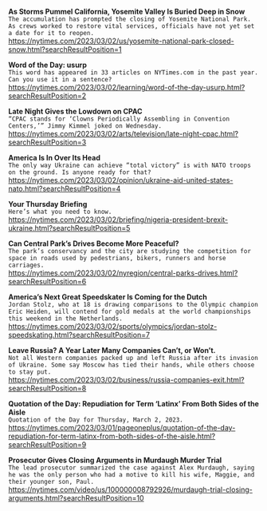 **As Storms Pummel California, Yosemite Valley Is Buried Deep in Snow**\
`The accumulation has prompted the closing of Yosemite National Park. As crews worked to restore vital services, officials have not yet set a date for it to reopen.`\
https://nytimes.com/2023/03/02/us/yosemite-national-park-closed-snow.html?searchResultPosition=1

**Word of the Day: usurp**\
`This word has appeared in 33 articles on NYTimes.com in the past year. Can you use it in a sentence?`\
https://nytimes.com/2023/03/02/learning/word-of-the-day-usurp.html?searchResultPosition=2

**Late Night Gives the Lowdown on CPAC**\
`“CPAC stands for ‘Clowns Periodically Assembling in Convention Centers,’” Jimmy Kimmel joked on Wednesday.`\
https://nytimes.com/2023/03/02/arts/television/late-night-cpac.html?searchResultPosition=3

**America Is In Over Its Head**\
`The only way Ukraine can achieve “total victory” is with NATO troops on the ground. Is anyone ready for that?`\
https://nytimes.com/2023/03/02/opinion/ukraine-aid-united-states-nato.html?searchResultPosition=4

**Your Thursday Briefing**\
`Here’s what you need to know.`\
https://nytimes.com/2023/03/02/briefing/nigeria-president-brexit-ukraine.html?searchResultPosition=5

**Can Central Park’s Drives Become More Peaceful?**\
`The park’s conservancy and the city are studying the competition for space in roads used by pedestrians, bikers, runners and horse carriages.`\
https://nytimes.com/2023/03/02/nyregion/central-parks-drives.html?searchResultPosition=6

**America’s Next Great Speedskater Is Coming for the Dutch**\
`Jordan Stolz, who at 18 is drawing comparisons to the Olympic champion Eric Heiden, will contend for gold medals at the world championships this weekend in the Netherlands.`\
https://nytimes.com/2023/03/02/sports/olympics/jordan-stolz-speedskating.html?searchResultPosition=7

**Leave Russia? A Year Later Many Companies Can’t, or Won’t.**\
`Not all Western companies packed up and left Russia after its invasion of Ukraine. Some say Moscow has tied their hands, while others choose to stay put.`\
https://nytimes.com/2023/03/02/business/russia-companies-exit.html?searchResultPosition=8

**Quotation of the Day: Repudiation for Term ‘Latinx’ From Both Sides of the Aisle**\
`Quotation of the Day for Thursday, March 2, 2023.`\
https://nytimes.com/2023/03/01/pageoneplus/quotation-of-the-day-repudiation-for-term-latinx-from-both-sides-of-the-aisle.html?searchResultPosition=9

**Prosecutor Gives Closing Arguments in Murdaugh Murder Trial**\
`The lead prosecutor summarized the case against Alex Murdaugh, saying he was the only person who had a motive to kill his wife, Maggie, and their younger son, Paul.`\
https://nytimes.com/video/us/100000008792926/murdaugh-trial-closing-arguments.html?searchResultPosition=10


